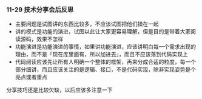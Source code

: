 ### 11-29 技术分享会后反思
- 主要问题是试图讲的东西比较多，不应该试图把他们揉在一起
- 讲的模式是功能的演进，试图以此让大家更容易理解，但是目的是带着大家阅读源码，效果不怎样
- 功能演进是功能演进的事情，如果讲功能演进，应该讲明白每一个需求出现的理由，而不是「现在库里面有，所以加进去」，而且不应该落到代码实现上
- 代码阅读应该先让所有人明确一个整体的框架，再来分成合适的粒度，每一个部分细讲，而且应该关注的是逻辑、接口，不是代码实现，除非实现姿势是个亮点或者重点

分享技巧还是比较欠缺，以后应该多注意一下